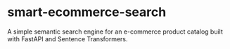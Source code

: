 # smart-ecommerce-search
A simple semantic search engine for an e-commerce product catalog built with FastAPI and Sentence Transformers.
